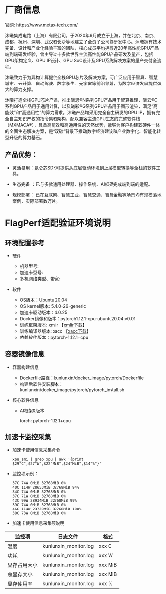 # 厂商信息

官网: https://www.metax-tech.com/

沐曦集成电路（上海）有限公司，于2020年9月成立于上海，并在北京、南京、成都、杭州、深圳、武汉和长沙等地建立了全资子公司暨研发中心。沐曦拥有技术完备、设计和产业化经验丰富的团队，核心成员平均拥有近20年高性能GPU产品端到端研发经验，曾主导过十多款世界主流高性能GPU产品研发及量产，包括GPU架构定义、GPU IP设计、GPU SoC设计及GPU系统解决方案的量产交付全流程。

沐曦致力于为异构计算提供全栈GPU芯片及解决方案，可广泛应用于智算、智慧城市、云计算、自动驾驶、数字孪生、元宇宙等前沿领域，为数字经济发展提供强大的算力支撑。

沐曦打造全栈GPU芯片产品，推出曦思®N系列GPU产品用于智算推理，曦云®C系列GPU产品用于通用计算，以及曦彩®G系列GPU产品用于图形渲染，满足“高能效”和“高通用性”的算力需求。沐曦产品均采用完全自主研发的GPU IP，拥有完全自主知识产权的指令集和架构，配以兼容主流GPU生态的完整软件栈（MXMACA®），具备高能效和高通用性的天然优势，能够为客户构建软硬件一体的全面生态解决方案，是“双碳”背景下推动数字经济建设和产业数字化、智能化转型升级的算力基石。

## 产品优势：

- 灵活易用：昆仑芯SDK可提供从底层驱动环境到上层模型转换等全栈的软件工具。

- 生态完备 ：已与多款通用处理器、操作系统、AI框架完成端到端的适配。

- 规模部署： 已在互联网、智慧工业、智慧交通、智慧金融等场景均有规模落地案例，实际部署数万片。


# FlagPerf适配验证环境说明
## 环境配置参考
- 硬件
  - 机器型号: 
  - 加速卡型号: 
  - 多机网络类型、带宽: 

- 软件
  - OS版本：Ubuntu 20.04
  - OS kernel版本: 5.4.0-26-generic
  - 加速卡驱动版本：4.0.25
  - Docker镜像和版本：pytorch1.12.1-cpu-ubuntu20.04:v0.01
  - 训练框架版本: xmlir 【[xmlir下载](https://bd.bcebos.com/klx-pytorch-ipipe-bd/flagperf/latest/xacc-0.1.0-cp38-cp38-linux_x86_64.whl)】
  - 训练编译器版本: xacc 【[xacc下载](https://bd.bcebos.com/klx-pytorch-ipipe-bd/flagperf/latest/xmlir-0.0.1-cp38-cp38-linux_x86_64.whl)】
  - 依赖软件版本：pytorch-1.12.1+cpu

## 容器镜像信息
- 容器构建信息
  - Dockerfile路径：kunlunxin/docker_image/pytorch/Dockerfile
  - 构建后软件安装脚本：kunlunxin/docker_image/pytorch/pytorch_install.sh

- 核心软件信息 
  - AI框架&版本

    torch: pytorch-1.12.1+cpu


## 加速卡监控采集
- 加速卡使用信息采集命令

  ```shell 
  xpu_smi | grep xpu | awk '{print $29"C",$27"W",$22"MiB",$24"MiB",$14"%"}'
  ```
- 监控项示例：
    ```shell
    37C 74W 0MiB 32768MiB 0%
    40C 114W 28653MiB 32768MiB 94%
    34C 74W 0MiB 32768MiB 0%
    37C 71W 0MiB 32768MiB 0%
    43C 99W 28934MiB 32768MiB 99%
    39C 74W 0MiB 32768MiB 0%
    46C 114W 23730MiB 32768MiB 100%
    38C 73W 0MiB 32768MiB 0%
    ```

- 加速卡使用信息采集项说明

|监控项| 日志文件 | 格式 |
|---|---|---|
|温度| kunlunxin_monitor.log | xxx C |
|功耗 |kunlunxin_monitor.log | xxx W |
|显存占用大小 |kunlunxin_monitor.log |xxx MiB |
|总显存大小 |kunlunxin_monitor.log |xxx MiB |
|显存使用率 |kunlunxin_monitor.log |xxx % |



